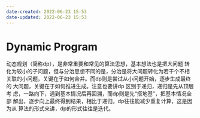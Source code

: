 ```yaml
---
date-created: 2022-06-23 15:53
date-updated: 2022-06-23 15:53
---
```


# Dynamic Program

动态规划（简称dp），是非常重要和常见的算法思想，基本想法也是把大问题
转化为较小的子问题，但与分治思想不同的是，分治是将大问题转化为若干个不相
关联的小问题，关键在于如何合并。而dp则是尝试从小问题开始，逐步生成最终的
大问题，关键在于如何推进生成。注意也要讲dp 区别于递归，递归是先从顶层考
虑，一路向下，遇到基本情况后再回溯，而dp则是先“搭地基”，把基本情况全部
解出，逐步向上最终得到结果，相比于递归，dp往往能减少重复计算，这是因为从
算法的形式来讲，dp的形式往往是迭代。
